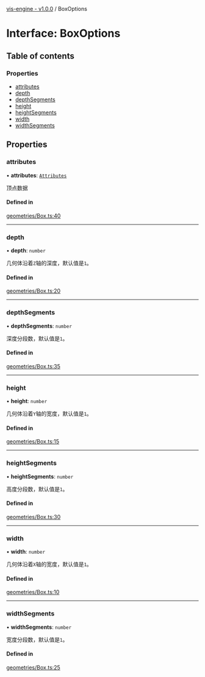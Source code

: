[vis-engine - v1.0.0](../index.md) / BoxOptions

# Interface: BoxOptions

## Table of contents

### Properties

- [attributes](BoxOptions.md#attributes)
- [depth](BoxOptions.md#depth)
- [depthSegments](BoxOptions.md#depthsegments)
- [height](BoxOptions.md#height)
- [heightSegments](BoxOptions.md#heightsegments)
- [width](BoxOptions.md#width)
- [widthSegments](BoxOptions.md#widthsegments)

## Properties

### attributes

• **attributes**: [`Attributes`](Attributes.md)

顶点数据

#### Defined in

[geometries/Box.ts:40](https://github.com/sakitam-gis/vis-engine/blob/master/src/geometries/Box.ts?at&#x3D;444ba1d#line&#x3D;40)

___

### depth

• **depth**: `number`

几何体沿着`Z`轴的深度，默认值是`1`。

#### Defined in

[geometries/Box.ts:20](https://github.com/sakitam-gis/vis-engine/blob/master/src/geometries/Box.ts?at&#x3D;444ba1d#line&#x3D;20)

___

### depthSegments

• **depthSegments**: `number`

深度分段数，默认值是`1`。

#### Defined in

[geometries/Box.ts:35](https://github.com/sakitam-gis/vis-engine/blob/master/src/geometries/Box.ts?at&#x3D;444ba1d#line&#x3D;35)

___

### height

• **height**: `number`

几何体沿着`Y`轴的宽度，默认值是`1`。

#### Defined in

[geometries/Box.ts:15](https://github.com/sakitam-gis/vis-engine/blob/master/src/geometries/Box.ts?at&#x3D;444ba1d#line&#x3D;15)

___

### heightSegments

• **heightSegments**: `number`

高度分段数，默认值是`1`。

#### Defined in

[geometries/Box.ts:30](https://github.com/sakitam-gis/vis-engine/blob/master/src/geometries/Box.ts?at&#x3D;444ba1d#line&#x3D;30)

___

### width

• **width**: `number`

几何体沿着`X`轴的宽度，默认值是`1`。

#### Defined in

[geometries/Box.ts:10](https://github.com/sakitam-gis/vis-engine/blob/master/src/geometries/Box.ts?at&#x3D;444ba1d#line&#x3D;10)

___

### widthSegments

• **widthSegments**: `number`

宽度分段数，默认值是`1`。

#### Defined in

[geometries/Box.ts:25](https://github.com/sakitam-gis/vis-engine/blob/master/src/geometries/Box.ts?at&#x3D;444ba1d#line&#x3D;25)
